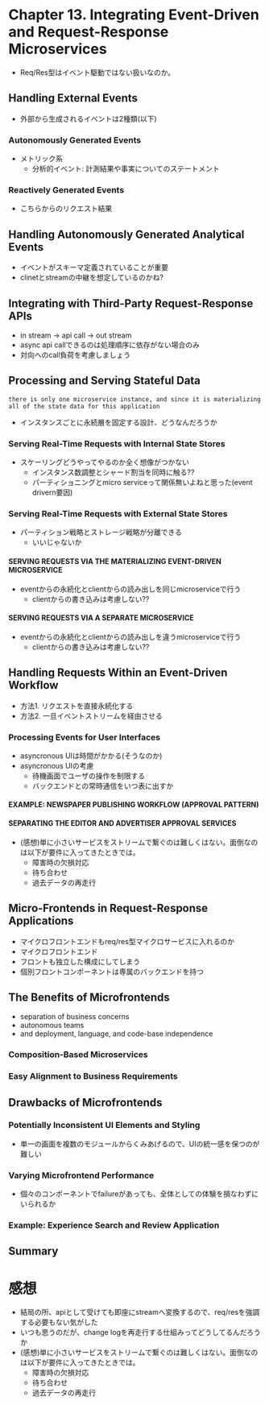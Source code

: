 # Chapter 13. Integrating Event-Driven and Request-Response Microservices
- Req/Res型はイベント駆動ではない扱いなのか。

## Handling External Events
- 外部から生成されるイベントは2種類(以下)

### Autonomously Generated Events
- メトリック系
  - 分析的イベント: 計測結果や事実についてのステートメント

### Reactively Generated Events
- こちらからのリクエスト結果

## Handling Autonomously Generated Analytical Events
- イベントがスキーマ定義されていることが重要
- clinetとstreamの中継を想定しているのかね?

## Integrating with Third-Party Request-Response APIs
- in stream -> api call -> out stream
- async api callできるのは処理順序に依存がない場合のみ
- 対向へのcall負荷を考慮しましょう

## Processing and Serving Stateful Data
```there is only one microservice instance, and since it is materializing all of the state data for this application```
- インスタンスごとに永続層を固定する設計、どうなんだろうか

### Serving Real-Time Requests with Internal State Stores
- スケーリングどうやってやるのか全く想像がつかない
  - インスタンス数調整とシャード割当を同時に触る??
  - パーティショニングとmicro serviceって関係無いよねと思った(event drivern要因)

### Serving Real-Time Requests with External State Stores
- パーティション戦略とストレージ戦略が分離できる
  - いいじゃないか

#### SERVING REQUESTS VIA THE MATERIALIZING EVENT-DRIVEN MICROSERVICE
- eventからの永続化とclientからの読み出しを同じmicroserviceで行う
  - clientからの書き込みは考慮しない??

#### SERVING REQUESTS VIA A SEPARATE MICROSERVICE
- eventからの永続化とclientからの読み出しを違うmicroserviceで行う
  - clientからの書き込みは考慮しない??

## Handling Requests Within an Event-Driven Workflow
- 方法1. リクエストを直接永続化する
- 方法2. 一旦イベントストリームを経由させる

### Processing Events for User Interfaces
- asyncronous UIは時間がかかる(そうなのか)
- asyncronous UIの考慮
  - 待機画面でユーザの操作を制限する
  - バックエンドとの常時通信をいつ表に出すか

#### EXAMPLE: NEWSPAPER PUBLISHING WORKFLOW (APPROVAL PATTERN)

#### SEPARATING THE EDITOR AND ADVERTISER APPROVAL SERVICES
- (感想)単に小さいサービスをストリームで繋ぐのは難しくはない。面倒なのは以下が要件に入ってきたときでは。
  - 障害時の欠損対応
  - 待ち合わせ
  - 過去データの再走行

## Micro-Frontends in Request-Response Applications
- マイクロフロントエンドもreq/res型マイクロサービスに入れるのか
- マイクロフロントエンド
 - フロントも独立した構成にしてしまう
 - 個別フロントコンポーネントは専属のバックエンドを持つ

## The Benefits of Microfrontends
- separation of business concerns
- autonomous teams
- and deployment, language, and code-base independence

### Composition-Based Microservices

### Easy Alignment to Business Requirements

## Drawbacks of Microfrontends

### Potentially Inconsistent UI Elements and Styling
- 単一の画面を複数のモジュールからくみあげるので、UIの統一感を保つのが難しい

### Varying Microfrontend Performance
- 個々のコンポーネントでfailureがあっても、全体としての体験を損なわずにいられるか

### Example: Experience Search and Review Application

## Summary


# 感想
- 結局の所、apiとして受けても即座にstreamへ変換するので、req/resを強調する必要もない気がした
- いつも思うのだが、change logを再走行する仕組みってどうしてるんだろうか
- (感想)単に小さいサービスをストリームで繋ぐのは難しくはない。面倒なのは以下が要件に入ってきたときでは。
  - 障害時の欠損対応
  - 待ち合わせ
  - 過去データの再走行
